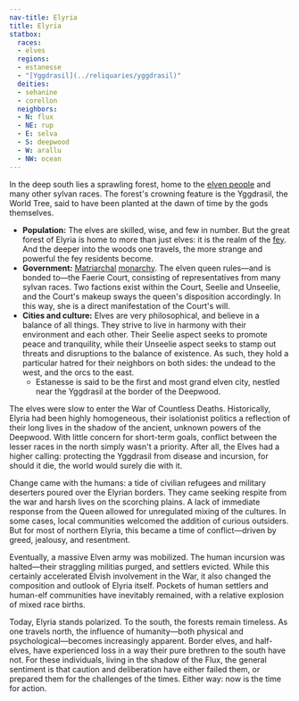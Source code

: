 ```yaml
---
nav-title: Elyria
title: Elyria
statbox:
  races:
  - elves
  regions:
  - estanesse
  - "[Yggdrasil](../reliquaries/yggdrasil)"
  deities:
  - sehanine
  - corellon
  neighbors:
  - N: flux
  - NE: rup
  - E: selva
  - S: deepwood
  - W: arallu
  - NW: ocean
---
```


In the deep south lies a sprawling forest, home to the [elven people](../creatures/elves) and many other sylvan races. The forest's crowning feature is the Yggdrasil, the World Tree, said to have been planted at the dawn of time by the gods themselves.

* **Population:** The elves are skilled, wise, and few in number. But the great forest of Elyria is home to more than just elves: it is the realm of the [fey](https://dungeonsdragons.fandom.com/wiki/Fey). And the deeper into the woods one travels, the more strange and powerful the fey residents become.
* **Government:** [Matriarchal](https://en.wikipedia.org/wiki/Matriarchy) [monarchy](https://en.wikipedia.org/wiki/Monarchy). The elven queen rules—and is bonded to—the Faerie Court, consisting of representatives from many sylvan races. Two factions exist within the Court, Seelie and Unseelie, and the Court's makeup sways the queen's disposition accordingly. In this way, she is a direct manifestation of the Court's will.
* **Cities and culture:** Elves are very philosophical, and believe in a balance of all things. They strive to live in harmony with their environment and each other. Their Seelie aspect seeks to promote peace and tranquility, while their Unseelie aspect seeks to stamp out threats and disruptions to the balance of existence. As such, they hold a particular hatred for their neighbors on both sides: the undead to the west, and the orcs to the east.
  * Estanesse is said to be the first and most grand elven city, nestled near the Yggdrasil at the border of the Deepwood.

The elves were slow to enter the War of Countless Deaths. Historically, Elyria had been highly homogeneous, their isolationist politics a reflection of their long lives in the shadow of the ancient, unknown powers of the Deepwood. With little concern for short-term goals, conflict between the lesser races in the north simply wasn't a priority. After all, the Elves had a higher calling: protecting the Yggdrasil from disease and incursion, for should it die, the world would surely die with it.

Change came with the humans: a tide of civilian refugees and military deserters poured over the Elyrian borders. They came seeking respite from the war and harsh lives on the scorching plains. A lack of immediate response from the Queen allowed for unregulated mixing of the cultures. In some cases, local communities welcomed the addition of curious outsiders. But for most of northern Elyria, this became a time of conflict—driven by greed, jealousy, and resentment.

Eventually, a massive Elven army was mobilized. The human incursion was halted—their straggling militias purged, and settlers evicted. While this certainly accelerated Elvish involvement in the War, it also changed the composition and outlook of Elyria itself. Pockets of human settlers and human-elf communities have inevitably remained, with a relative explosion of mixed race births.

Today, Elyria stands polarized. To the south, the forests remain timeless. As one travels north, the influence of humanity—both physical and psychological—becomes increasingly apparent. Border elves, and half-elves, have experienced loss in a way their pure brethren to the south have not. For these individuals, living in the shadow of the Flux, the general sentiment is that caution and deliberation have either failed them, or prepared them for the challenges of the times. Either way: now is the time for action.

